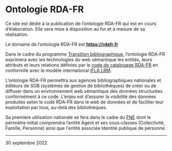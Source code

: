 # Ontologie RDA-FR

Ce site est dédié à la publication de l’ontologie RDA-FR qui est en cours d’élaboration. Elle sera mise à disposition au fur et à mesure de sa réalisation. 

Le domaine de l’ontologie RDA-FR est **https://rdafr.fr**

Dans le cadre du programme [Transition bibliographique](https://www.transition-bibliographique.fr/), l’ontologie RDA-FR exprimera avec les technologies du web sémantique les entités, leurs attributs et leurs relations définies par le [code de catalogage RDA-FR](https://www.transition-bibliographique.fr/rda-fr/) en conformité avec le modèle international [IFLA LRM](https://www.transition-bibliographique.fr/enjeux/definition-ifla-lrm/).

L’ontologie RDA-FR permettra aux agences bibliographiques nationales et éditeurs de SGB (systèmes de gestion de bibliothèques) de créer ou de diffuser dans un environnement web sémantique des données structurées conformément à ce code. L’enjeu est d’assurer la visibilité des données produites selon le code RDA-FR dans le web de données et de faciliter leur exploitation par tous, au-delà des bibliothèques.

Sa première utilisation nationale se fera dans le cadre du [FNE](https://www.transition-bibliographique.fr/fne/fichier-national-entites/) dont le périmètre initial comprendra l’entité Agent et ses sous-classes (Collectivité, Famille, Personne) ainsi que l'entité associée Identité publique de personne.

______________________________________________________
30 septembre 2022
